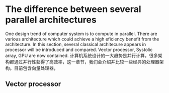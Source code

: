 # The difference between several parallel architectures
One design trend of computer system is to compute in parallel. There are various architecture which could achieve a high eficiency benefit from the architecture. In this section, several classical architecure appears in processor will be introduced and compared. Vector processor, Systolic array, GPU are now contained.
计算机系统设计的一大趋势是并行计算，很多架构都通过并行性获得了高效率，这一章节，我们会介绍并比较一些经典的处理器架构。目前包含向量处理器，
## Vector processor 